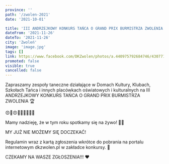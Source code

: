 ```yaml
---
province: ''
path: '/zwolen-2021'
date: '2021-10-01'

title: 'III ANDRZEJKOWY KONKURS TAŃCA O GRAND PRIX BURMISTRZA ZWOLENIA'
dateFrom: '2021-11-26'
dateTo: '2021-11-26'
city: 'Zwoleń'
image: 'image.jpg'
tags: []
link: https://www.facebook.com/DKZwolen/photos/a.440975792684746/4307713249344295/
promoted: false
visible: true
cancelled: false
---
```

Zapraszamy zespoły taneczne działające w Domach Kultury, Klubach, Szkołach Tańca i innych placówkach oświatowych i kulturalnych na 
III ANDRZEJKOWY KONKURS TAŃCA O GRAND PRIX BURMISTRZA ZWOLENIA 🏆

😍🤩😍💃🕺👯‍♀️👯‍♂️

Mamy nadzieję, że w tym roku spotkamy się na żywo! 🤩😍

MY JUŻ NIE MOŻEMY SIĘ DOCZEKAĆ! 

Regulamin wraz z kartą zgłoszenia wkrótce do pobrania na portalu internetowym dkzwolen.pl w zakładce konkursy. 🙂

CZEKAMY NA WASZE ZGŁOSZENIA!!! ❤
